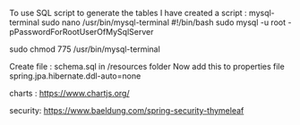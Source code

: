 
To use SQL script to generate the tables 
I have created a script : mysql-terminal
sudo nano /usr/bin/mysql-terminal
#!/bin/bash
sudo mysql -u root -pPasswordForRootUserOfMySqlServer

sudo chmod 775 /usr/bin/mysql-terminal 

Create file : schema.sql in /resources folder
Now add this to properties file
spring.jpa.hibernate.ddl-auto=none

charts : https://www.chartjs.org/

security: https://www.baeldung.com/spring-security-thymeleaf
